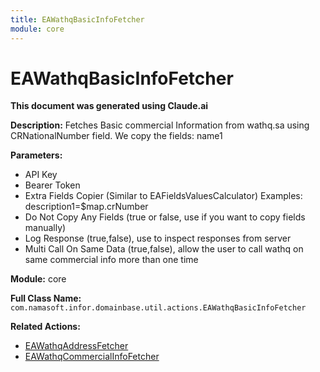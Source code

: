 ```yaml
---
title: EAWathqBasicInfoFetcher
module: core
---
```



<div class='entity-flows'>

# EAWathqBasicInfoFetcher

**This document was generated using Claude.ai**

**Description:** Fetches Basic commercial Information from wathq.sa using CRNationalNumber field.
We copy the fields: name1

**Parameters:**
- API Key
- Bearer Token
- Extra Fields Copier (Similar to EAFieldsValuesCalculator) Examples: 
description1=$map.crNumber
-  Do Not Copy Any Fields (true or false, use if you want to copy fields manually)
-  Log Response (true,false), use to inspect responses from server
-  Multi Call On Same Data (true,false), allow the user to call wathq on same commercial info more than one time

**Module:** core

**Full Class Name:** `com.namasoft.infor.domainbase.util.actions.EAWathqBasicInfoFetcher`

**Related Actions:**
- [EAWathqAddressFetcher](EAWathqAddressFetcher.md)
- [EAWathqCommercialInfoFetcher](EAWathqCommercialInfoFetcher.md)


</div>

